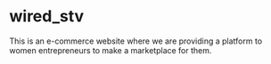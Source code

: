 # wired_stv
This is an e-commerce website where we are providing a platform to women entrepreneurs to make a marketplace for them.
